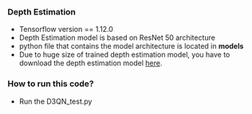 ### Depth Estimation
- Tensorflow version == 1.12.0
- Depth Estimation model is based on ResNet 50 architecture
- python file that contains the model architecture is located in **models**
- Due to huge size of trained depth estimation model, you have to download the depth estimation model [here](https://github.com/iro-cp/FCRN-DepthPrediction).

### How to run this code?
- Run the D3QN_test.py

